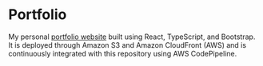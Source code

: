 # Portfolio

My personal [portfolio website](https://aldric.dev/) built using React, TypeScript, and Bootstrap. It is deployed through Amazon S3 and Amazon CloudFront (AWS) and is continuously integrated with this repository using AWS CodePipeline.
